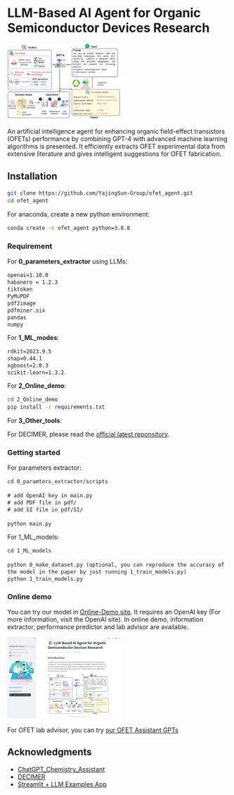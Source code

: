 # LLM-Based AI Agent for Organic Semiconductor Devices Research

<img src="\Fig1.jpg" alt="Fig1" style="zoom: 25%;" />

An artificial intelligence agent for enhancing organic field-effect transistors (OFETs) performance by combining GPT-4 with advanced machine learning algorithms is presented. It efficiently extracts OFET experimental data from extensive literature and gives intelligent suggestions for OFET fabrication. 

## Installation

```sh
git clone https://github.com/YajingSun-Group/ofet_agent.git
cd ofet_agent
```

For anaconda, create a new python environment:

```sh
conda create -n ofet_agent python=3.8.8
```

### Requirement

For **0_parameters_extractor** using LLMs:

```
openai=1.10.0
habanero = 1.2.3
tiktoken  
PyMuPDF
pdf2image
pdfminer.six
pandas
numpy
```

For **1_ML_modes**:

```
rdkit=2023.9.5
shap=0.44.1
xgboost=2.0.3
scikit-learn=1.3.2
```

For **2_Online_demo**:

```sh
cd 2_Online_demo
pip install -r requirements.txt
```

For **3_Other_tools**:

For DECIMER, please read the [official latest reponsitory](https://github.com/Kohulan/DECIMER-Image-Segmentation).

### Getting started

For parameters extractor:

```
cd 0_paramters_extractor/scripts

# add OpenAI key in main.py
# add PDF file in pdf/
# add SI file in pdf/SI/

python main.py
```

For 1_ML_models:

```
cd 1_ML_models

python 0_make_dataset.py (optional, you can reproduce the accuracy of the model in the paper by just running 1_train_models.py)
python 1_train_models.py
```

### Online demo

You can try our model in [Online-Demo site](https://ofet-v1.streamlit.app/). It requires an OpenAI key (For more information, visit the OpenAI site). In online demo, information extractor, performance predictor and lab advisor are available.

<img src="\DEMO.jpg" alt="demo" style="zoom: 25%;" />

For OFET lab advisor, you can try [our OFET Assistant GPTs](https://chat.openai.com/g/g-Jv101Kxt6-ofet-assistant)

## Acknowledgments
- [ChatGPT_Chemistry_Assistant](https://github.com/zach-zhiling-zheng/ChatGPT_Chemistry_Assistant)
- [DECIMER](https://github.com/Kohulan/DECIMER-Image_Transformer)
- [Streamlit + LLM Examples App](https://github.com/streamlit/llm-examples/tree/main)
